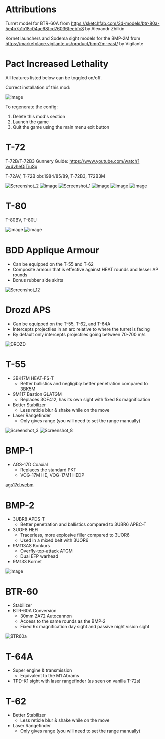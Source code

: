 # Attributions
Turret model for BTR-60A from https://sketchfab.com/3d-models/btr-80a-5e4b7a1b18c04ac68fcd76036feebfc8 by Alexandr Zhilkin

Kornet launchers and Sodema sight models for the BMP-2M from https://marketplace.vigilante.us/product/bmp2m-east/ by Vigilante

# Pact Increased Lethality

All features listed below can be toggled on/off.

Correct installation of this mod:

![image](https://github.com/thebeninator/Pact-Increased-Lethality/assets/89621837/e31193eb-6cd2-4efa-a93c-f17528af5e9e)

To regenerate the config:
1) Delete this mod's section
2) Launch the game
3) Quit the game using the main menu exit button

# T-72
T-72B/T-72B3 Gunnery Guide: https://www.youtube.com/watch?v=dvheOjTjuSg

T-72AV, T-72B obr.1984/85/89, T-72B3, T72B3M

![Screenshot_2](https://github.com/user-attachments/assets/8c01c43f-b7b0-46dc-8594-ec5917023588)
![image](https://github.com/user-attachments/assets/bf97e6fb-5518-460f-9a75-d3728ae0e975)
![Screenshot_1](https://github.com/user-attachments/assets/d94852cc-31b4-4bd9-81e8-0b4fe6d8487b)
![image](https://github.com/user-attachments/assets/cf2e6076-e3e9-4635-a2ad-0ac0a71e7c2e)
![image](https://github.com/user-attachments/assets/c2c2c6eb-b3fe-494a-b363-6c3be4a88f0c)
![image](https://github.com/user-attachments/assets/5c442f56-fa6e-4437-9521-bda3439c1ac1)

# T-80
T-80BV, T-80U

![image](https://github.com/user-attachments/assets/53dcae33-b917-4d71-a12a-4bf1081b9820)
![image](https://github.com/user-attachments/assets/99dd7066-a4d8-4ca9-b599-e7d56484be55)


# BDD Applique Armour
- Can be equipped on the T-55 and T-62
- Composite armour that is effective against HEAT rounds and lesser AP rounds
- Bonus rubber side skirts

![Screenshot_12](https://github.com/thebeninator/Pact-Increased-Lethality/assets/89621837/588fea7f-9631-4a45-b9b5-42c8ba8722b8)

# Drozd APS
- Can be equipped on the T-55, T-62, and T-64A
- Intercepts projectiles in an arc relative to where the turret is facing
- By default only intercepts projectiles going between 70-700 m/s

![DROZD](https://github.com/thebeninator/Pact-Increased-Lethality/assets/89621837/747c0b97-42a7-4aea-b5b5-fd0b329ce99c)

# T-55
- 3BK17M HEAT-FS-T
  - Better ballistics and negligibly better penetration compared to 3BK5M
- 9M117 Bastion GLATGM
  - Replaces 3OF412, has its own sight with fixed 8x magnification
- Better Stabilizer
  - Less reticle blur & shake while on the move 
- Laser Rangefinder
  - Only gives range (you will need to set the range manually)
 
![Screenshot_3](https://github.com/thebeninator/Pact-Increased-Lethality/assets/89621837/9c494b20-3291-40f4-9be5-f75ac587caa4)
![Screenshot_8](https://github.com/thebeninator/Pact-Increased-Lethality/assets/89621837/e1979d6a-327c-47e5-94a6-acf1d42c7d59)

# BMP-1
- AGS-17D Coaxial
  - Replaces the standard PKT
  - VOG-17M HE, VOG-17M1 HEDP

[ags17d.webm](https://github.com/thebeninator/Pact-Increased-Lethality/assets/89621837/41b2dcf4-98b4-4a02-8487-d5516e5e70c2)

# BMP-2
- 3UBR8 APDS-T
  - Better penetration and ballistics compared to 3UBR6 APBC-T
- 3UOF8 HEFI
  - Tracerless, more explosive filler compared to 3UOR6
  - Used in a mixed belt with 3UOR6
- 9M113AS Konkurs
  - Overfly-top-attack ATGM
  - Dual EFP warhead
- 9M133 Kornet

![image](https://github.com/user-attachments/assets/1ebbfd0a-10dc-4248-af68-dd5dc13a156d)

# BTR-60
- Stabilizer
- BTR-60A Conversion
  - 30mm 2A72 Autocannon
  - Access to the same rounds as the BMP-2
  - Fixed 6x magnification day sight and passive night vision sight

![BTR60a](https://github.com/thebeninator/Pact-Increased-Lethality/assets/89621837/7eac03c8-98f1-4196-967a-825dd6ba6686)

# T-64A
- Super engine & transmission
  - Equivalent to the M1 Abrams
- TPD-K1 sight with laser rangefinder (as seen on vanilla T-72s)

# T-62
- Better Stabilizer
  - Less reticle blur & shake while on the move 
- Laser Rangefinder
  - Only gives range (you will need to set the range manually)
